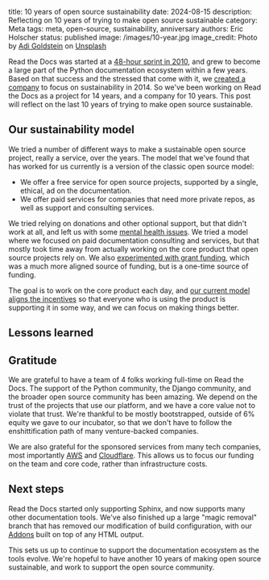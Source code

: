 title: 10 years of open source sustainability
date: 2024-08-15
description: Reflecting on 10 years of trying to make open source sustainable
category: Meta
tags: meta, open-source, sustainability, anniversary
authors: Eric Holscher
status: published
image: /images/10-year.jpg
image_credit: Photo by <a href="https://unsplash.com/@adigold1?utm_content=creditCopyText&utm_medium=referral&utm_source=unsplash">Adi Goldstein</a> on <a href="https://unsplash.com/photos/selective-focus-photography-of-assorted-color-balloons-Hli3R6LKibo?utm_content=creditCopyText&utm_medium=referral&utm_source=unsplash">Unsplash</a>

Read the Docs was started at a [48-hour sprint in 2010](https://www.ericholscher.com/blog/2010/aug/16/announcing-read-docs/), and grew to become a large part of the Python documentation ecosystem within a few years.
Based on that success and the stressed that come with it, we [created a company](https://www.ericholscher.com/blog/2014/oct/24/announcing-read-the-docs-for-business/) to focus on sustainability in 2014.
So we've been working on Read the Docs as a project for 14 years, and a company for 10 years.
This post will reflect on the last 10 years of trying to make open source sustainable.

## Our sustainability model

We tried a number of different ways to make a sustainable open source project, really a service, over the years.
The model that we've found that has worked for us currently is a version of the classic open source model:

* We offer a free service for open source projects, supported by a single, ethical, ad on the documentation.
* We offer paid services for companies that need more private repos, as well as support and consulting services.

We tried relying on donations and other optional support, but that didn't work at all, and left us with some [mental health issues](https://ericholscher.com/blog/2018/feb/7/the-post-i-never-published/).
We tried a model where we focused on paid documentation consulting and services, but that mostly took time away from actually working on the core product that open source projects rely on.
We also [experimented with grant funding](https://blog.readthedocs.com/czi-grant-announcement/),
which was a much more aligned source of funding,
but is a one-time source of funding.

The goal is to work on the core product each day,
and [our current model aligns the incentives](https://ericholscher.com/blog/2016/aug/31/funding-oss-marketing-money/) so that everyone who is using the product is supporting it in some way,
and we can focus on making things better.

## Lessons learned


## Gratitude

We are grateful to have a team of 4 folks working full-time on Read the Docs.
The support of the Python community, the Django community, and the broader open source community has been amazing.
We depend on the trust of the projects that use our platform, and we have a core value not to violate that trust.
We're thankful to be mostly bootstrapped, outside of 6% equity we gave to our incubator, so that we don't have to follow the enshittification path of many venture-backed companies.

We are also grateful for the sponsored services from many tech companies, most importantly [AWS](https://aws.amazon.com/) and [Cloudflare](https://www.cloudflare.com/).
This allows us to focus our funding on the team and core code, rather than infrastructure costs.

## Next steps

Read the Docs started only supporting Sphinx, and now supports many other documentation tools.
We've also finished up a large "magic removal" branch that has removed our modification of build configuration,
with our [Addons](https://docs.readthedocs.io/en/stable/addons.html) built on top of any HTML output.

This sets us up to continue to support the documentation ecosystem as the tools evolve.
We're hopeful to have another 10 years of making open source sustainable, and work to support the open source community.

